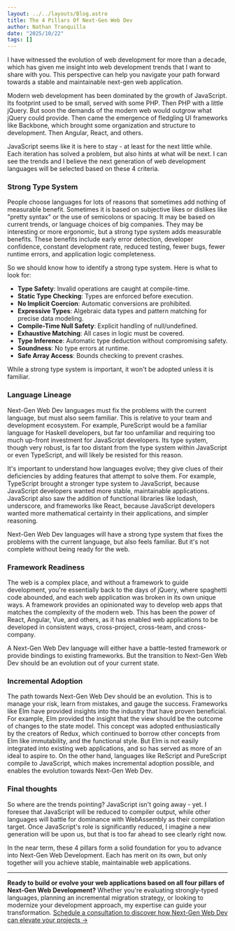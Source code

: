 ```yaml
---
layout: ../../layouts/Blog.astro
title: The 4 Pillars Of Next-Gen Web Dev
author: Nathan Tranquilla
date: "2025/10/22"
tags: []
---
```

I have witnessed the evolution of web development for more than a decade, which has given me insight into web development trends that I want to share with you. This perspective can help you navigate your path forward towards a stable and maintainable next-gen web application.

Modern web development has been dominated by the growth of JavaScript. Its footprint used to be small, served with some PHP. Then PHP with a little jQuery. But soon the demands of the modern web would outgrow what jQuery could provide. Then came the emergence of fledgling UI frameworks like Backbone, which brought some organization and structure to development. Then Angular, React, and others. 

JavaScript seems like it is here to stay - at least for the next little while. Each iteration has solved a problem, but also hints at what will be next. I can see the trends and I believe the next generation of web development languages will be selected based on these 4 criteria. 


### Strong Type System
People choose languages for lots of reasons that sometimes add nothing of measurable benefit. Sometimes it is based on subjective likes or dislikes like "pretty syntax" or the use of semicolons or spacing. It may be based on current trends, or language choices of big companies. They may be interesting or more ergonomic, but a strong type system adds measurable benefits. These benefits include early error detection, developer confidence, constant development rate, reduced testing, fewer bugs, fewer runtime errors, and application logic completeness. 

So we should know how to identify a strong type system. Here is what to look for:

- **Type Safety**: Invalid operations are caught at compile-time.
- **Static Type Checking**: Types are enforced before execution.
- **No Implicit Coercion**: Automatic conversions are prohibited.
- **Expressive Types**: Algebraic data types and pattern matching for precise data modeling.
- **Compile-Time Null Safety**: Explicit handling of null/undefined.
- **Exhaustive Matching**: All cases in logic must be covered.
- **Type Inference**: Automatic type deduction without compromising safety.
- **Soundness**: No type errors at runtime.
- **Safe Array Access**: Bounds checking to prevent crashes.

While a strong type system is important, it won't be adopted unless it is familiar.

### Language Lineage
Next-Gen Web Dev languages must fix the problems with the current language, but must also seem familiar. This is relative to your team and development ecosystem. For example, PureScript would be a familiar language for Haskell developers, but far too unfamiliar and requiring too much up-front investment for JavaScript developers. Its type system, though very robust, is far too distant from the type system within JavaScript or even TypeScript, and will likely be resisted for this reason.  

It's important to understand how languages evolve; they give clues of their deficiencies by adding features that attempt to solve them. For example, TypeScript brought a stronger type system to JavaScript, because JavaScript developers wanted more stable, maintainable applications. JavaScript also saw the addition of functional libraries like lodash, underscore, and frameworks like React, because JavaScript developers wanted more mathematical certainty in their applications, and simpler reasoning. 

Next-Gen Web Dev languages will have a strong type system that fixes the problems with the current language, but also feels familiar. But it's not complete without being ready for the web. 

### Framework Readiness
The web is a complex place, and without a framework to guide development, you're essentially back to the days of jQuery, where spaghetti code abounded, and each web application was broken in its own unique ways. A framework provides an opinionated way to develop web apps that matches the complexity of the modern web. This has been the power of React, Angular, Vue, and others, as it has enabled web applications to be developed in consistent ways, cross-project, cross-team, and cross-company. 

A Next-Gen Web Dev language will either have a battle-tested framework or provide bindings to existing frameworks. But the transition to Next-Gen Web Dev should be an evolution out of your current state.

### Incremental Adoption
The path towards Next-Gen Web Dev should be an evolution. This is to manage your risk, learn from mistakes, and gauge the success. Frameworks like Elm have provided insights into the industry that have proven beneficial. For example, Elm provided the insight that the view should be the outcome of changes to the state model. This concept was adopted enthusiastically by the creators of Redux, which continued to borrow other concepts from Elm like immutability, and the functional style. But Elm is not easily integrated into existing web applications, and so has served as more of an ideal to aspire to. On the other hand, languages like ReScript and PureScript compile to JavaScript, which makes incremental adoption possible, and enables the evolution towards Next-Gen Web Dev.


### Final thoughts
So where are the trends pointing? JavaScript isn't going away - yet. I foresee that JavaScript will be reduced to compiler output, while other languages will battle for dominance with WebAssembly as their compilation target. Once JavaScript's role is significantly reduced, I imagine a new generation will be upon us, but that is too far ahead to see clearly right now. 

In the near term, these 4 pillars form a solid foundation for you to advance into Next-Gen Web Development. Each has merit on its own, but only together will you achieve stable, maintainable web applications. 

---

**Ready to build or evolve your web applications based on all four pillars of Next-Gen Web Development?** Whether you're evaluating strongly-typed languages, planning an incremental migration strategy, or looking to modernize your development approach, my expertise can guide your transformation. <a href="/services" target="_blank" rel="noopener noreferrer">Schedule a consultation to discover how Next-Gen Web Dev can elevate your projects →</a>
